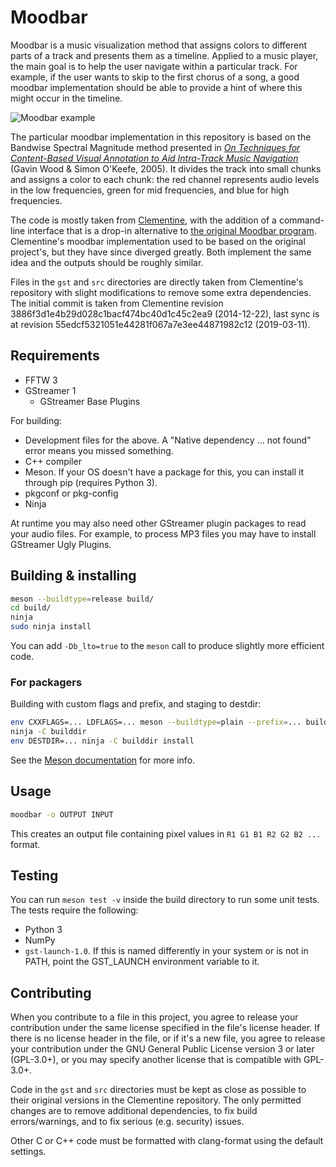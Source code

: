 # Moodbar

Moodbar is a music visualization method that assigns colors to different parts of a track and presents them as a timeline.
Applied to a music player, the main goal is to help the user navigate within a particular track.
For example, if the user wants to skip to the first chorus of a song, a good moodbar implementation should be able to provide a hint of where this might occur in the timeline.

![Moodbar example](https://user-images.githubusercontent.com/8440927/38452195-b894a060-3a2e-11e8-8573-acb542630774.png)

The particular moodbar implementation in this repository is based on the Bandwise Spectral Magnitude method presented in [*On Techniques for Content-Based Visual Annotation to Aid Intra-Track Music Navigation*](https://ismir2005.ismir.net/proceedings/1023.pdf) (Gavin Wood & Simon O'Keefe, 2005).
It divides the track into small chunks and assigns a color to each chunk: the red channel represents audio levels in the low frequencies, green for mid frequencies, and blue for high frequencies.

The code is mostly taken from [Clementine](https://www.clementine-player.org/), with the addition of a command-line interface that is a drop-in alternative to [the original Moodbar program](https://userbase.kde.org/Amarok/Manual/Various/Moodbar).
Clementine's moodbar implementation used to be based on the original project's, but they have since diverged greatly.
Both implement the same idea and the outputs should be roughly similar.

Files in the `gst` and `src` directories are directly taken from Clementine's repository with slight modifications to remove some extra dependencies.
The initial commit is taken from Clementine revision 3886f3d1e4b29d028c1bacf474bc40d1c45c2ea9 (2014-12-22), last sync is at revision 55edcf5321051e44281f067a7e3ee44871982c12 (2019-03-11).


## Requirements

* FFTW 3
* GStreamer 1
  * GStreamer Base Plugins

For building:

* Development files for the above. A "Native dependency ... not found" error means you missed something.
* C++ compiler
* Meson. If your OS doesn't have a package for this, you can install it through pip (requires Python 3).
* pkgconf or pkg-config
* Ninja

At runtime you may also need other GStreamer plugin packages to read your audio files.
For example, to process MP3 files you may have to install GStreamer Ugly Plugins.


## Building & installing

```sh
meson --buildtype=release build/
cd build/
ninja
sudo ninja install
```

You can add `-Db_lto=true` to the `meson` call to produce slightly more efficient code.


### For packagers

Building with custom flags and prefix, and staging to destdir:

```sh
env CXXFLAGS=... LDFLAGS=... meson --buildtype=plain --prefix=... builddir
ninja -C builddir
env DESTDIR=... ninja -C builddir install
```

See the [Meson documentation](http://mesonbuild.com/Quick-guide.html#using-meson-as-a-distro-packager) for more info.


## Usage

```sh
moodbar -o OUTPUT INPUT
```

This creates an output file containing pixel values in `R1 G1 B1 R2 G2 B2 ...` format.


## Testing

You can run `meson test -v` inside the build directory to run some unit tests.
The tests require the following:

* Python 3
* NumPy
* `gst-launch-1.0`. If this is named differently in your system or is not in PATH, point the GST_LAUNCH environment variable to it.


## Contributing

When you contribute to a file in this project, you agree to release your contribution under the same license specified in the file's license header.
If there is no license header in the file, or if it's a new file, you agree to release your contribution under the GNU General Public License version 3 or later (GPL-3.0+), or you may specify another license that is compatible with GPL-3.0+.

Code in the `gst` and `src` directories must be kept as close as possible to their original versions in the Clementine repository.
The only permitted changes are to remove additional dependencies, to fix build errors/warnings, and to fix serious (e.g. security) issues.

Other C or C++ code must be formatted with clang-format using the default settings.
